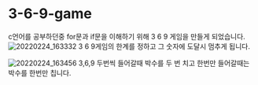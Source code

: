 # 3-6-9-game

c언어를 공부하던중 for문과 if문을 이해하기 위해 
3 6 9 게임을 만들게 되었습니다.
![20220224_163332](https://user-images.githubusercontent.com/93520535/155479201-ca5402f5-d901-48bd-9898-1821c7cf1c5f.png)
    3 6 9게임의 한계를 정하고 그 숫자에 도달시 멈추게 됩니다.


![20220224_163456](https://user-images.githubusercontent.com/93520535/155479330-c3faffa1-866c-4e54-ab3a-802e56b79a74.png)
3,6,9 두번씩 들어갈때 박수를 두 번 치고 한번만 들어갈때는 박수를 한번만 칩니다.
